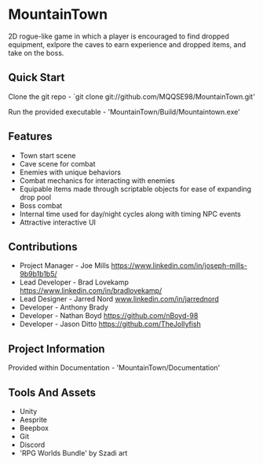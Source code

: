 # MountainTown

2D rogue-like game in which a player is encouraged to find dropped equipment, exlpore the caves to earn experience and dropped items, and take on the boss.

## Quick Start

Clone the git repo - `git clone git://github.com/MQQSE98/MountainTown.git'

Run the provided executable - 'MountainTown/Build/Mountaintown.exe'

## Features

* Town start scene
* Cave scene for combat
* Enemies with unique behaviors
* Combat mechanics for interacting with enemies
* Equipable items made through scriptable objects for ease of expanding drop pool
* Boss combat
* Internal time used for day/night cycles along with timing NPC events
* Attractive interactive UI

## Contributions

* Project Manager - Joe Mills          https://www.linkedin.com/in/joseph-mills-9b9b1b1b5/
* Lead Developer - Brad Lovekamp       https://www.linkedin.com/in/bradlovekamp/
* Lead Designer - Jarred Nord          www.linkedin.com/in/jarrednord
* Developer - Anthony Brady
* Developer - Nathan Boyd              https://github.com/nBoyd-98
* Developer - Jason Ditto              https://github.com/TheJollyfish

## Project Information

Provided within Documentation - 'MountainTown/Documentation'

## Tools And Assets

* Unity
* Aesprite
* Beepbox
* Git
* Discord
* 'RPG Worlds Bundle' by Szadi art

